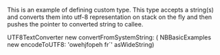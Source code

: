 This is an example of defining custom type.
This type accepts a string(s) and converts them into utf-8 representation on stack on the fly and then pushes the pointer to converted string to callee.



UTF8TextConverter new convertFromSystemString: (
NBBasicExamples new encodeToUTF8: 'owehjfopeh fr´' asWideString)